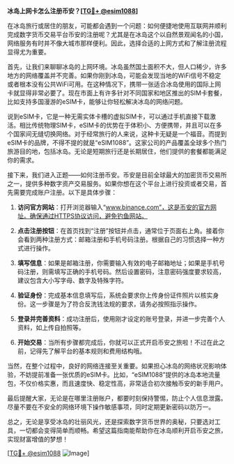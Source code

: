 **冰岛上网卡怎么注册币安？[[TG💪+ @esim1088](https://t.me/s/esim1088)]**

在冰岛旅行或居住的朋友，可能都会遇到一个问题：如何便捷地使用互联网并顺利完成数字货币交易平台币安的注册呢？尤其是在冰岛这个以自然景观闻名的小国，网络服务有时并不像大城市那样便利。因此，选择合适的上网方式和了解注册流程显得尤为重要。

首先，让我们来聊聊冰岛的上网环境。冰岛虽然国土面积不大，但人口稀少，许多地方的网络覆盖并不完善。如果你刚到冰岛，可能会发现当地的WiFi信号不稳定或者根本没有公共WiFi可用。在这种情况下，携带一张适合冰岛使用的国际上网卡就显得非常必要了。现在市面上有许多针对不同国家和地区推出的SIM卡套餐，比如支持多国漫游的eSIM卡，能够让你轻松解决冰岛的网络问题。

说到eSIM卡，它是一种无需实体卡槽的虚拟SIM卡，可以通过手机直接下载激活。相比传统物理SIM卡，eSIM卡的优势在于体积小、方便携带，并且可以在多个国家间无缝切换网络。对于经常旅行的人来说，这种卡无疑是一个福音。而提到eSIM卡的品牌，不得不提的就是“eSIM1088”。这家公司的产品覆盖全球多个热门旅游目的地，包括冰岛。无论是短期旅行还是长期居住，他们提供的套餐都能满足你的需求。

接下来，我们进入正题——如何注册币安。币安是目前全球最大的加密货币交易所之一，提供多种数字资产交易服务。如果你想在这个平台上进行投资或者交易，首先需要完成账户注册。以下是具体步骤：

1. **访问官方网站**：打开浏览器输入“www.binance.com”，这是币安的官方网址。确保通过HTTPS协议访问，避免钓鱼网站。

2. **点击注册按钮**：在首页找到“注册”按钮并点击，通常位于页面右上角。接着你会看到两种注册方式：邮箱注册和手机号码注册。根据自己的习惯选择一种方式进行操作。

3. **填写信息**：如果是邮箱注册，你需要输入有效的电子邮箱地址；如果是手机号码注册，则需填写正确的手机号码。然后设置密码，注意密码强度要求较高，建议包含大小写字母、数字及特殊字符。

4. **验证身份**：完成基本信息填写后，系统会要求你上传身份证件照片以核实身份。这一步骤是为了符合反洗钱法规的要求，请务必按照指示操作。

5. **登录并完善资料**：成功注册后，使用刚才设定的账号登录，并进一步完善个人资料，如上传自拍照等。

6. **开始交易**：当所有步骤都完成后，你就可以正式开启币安之旅啦！不过在此之前，记得先了解平台的基本规则和费用结构哦。

当然，在整个过程中，良好的网络连接至关重要。如果担心冰岛的网络状况影响体验，不妨提前准备一张优质的eSIM卡。比如，“eSIM1088”提供的冰岛本地流量包，不仅价格实惠，而且速度快、稳定性高，非常适合初次接触币安的新手用户。

最后提醒大家，无论是在哪里注册账户，都要时刻保持警惕，防止个人信息泄露。尽量不要在不安全的网络环境下操作敏感事项，同时定期更新密码以防万一。

总之，无论是享受冰岛的壮丽风光，还是探索数字货币世界的奥秘，只要选对工具，一切都会变得简单而顺畅。希望这篇指南能帮助你在冰岛顺利开启币安之旅，实现财富增值的梦想！

[[TG💪+ @esim1088](https://t.me/s/esim1088) ![Image](https://i.postimg.cc/4NQfJmqS/Snipaste-2025-05-13-00-14-12.png)]